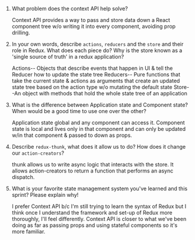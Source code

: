 1. What problem does the context API help solve?

    Context API provides a way to pass and store data down a React component tree w/o writing it into every component, avoiding prop drilling. 

1. In your own words, describe `actions`, `reducers` and the `store` and their role in Redux. What does each piece do? Why is the store known as a 'single source of truth' in a redux application?

    Actions-- Objects that describe events that happen in UI & tell the Reducer how to update the state tree
    Reducers-- Pure functions that take the current state & actions as arguments that create an updated state tree based on the action type w/o mutating the default state
    Store--An object with methods that hold the whole state tree of an application

1. What is the difference between Application state and Component state? When would be a good time to use one over the other? 

    Application state global and any component can access it. Component state is local and lives only in that component and can only be updated w/in that component & passed to down as props. 

1. Describe `redux-thunk`, what does it allow us to do? How does it change our `action-creators`?

    thunk allows us to write async logic that interacts with the store. It allows action-creators to return a function that performs an async dispatch. 

1. What is your favorite state management system you've learned and this sprint? Please explain why!

    I prefer Context API b/c I'm still trying to learn the syntax of Redux but I think once I understand the framework and set-up of Redux more thoroughly, I'll feel differently. Context API is closer to what we've been doing as far as passing props and using stateful components so it's more familiar. 
